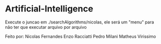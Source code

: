 # Artificial-Intelligence

Execute o juncao em ./searchAlgorithms/nicolas, ele será um "menu" para não ter que executar arquivo por arquivo

Feito por:
Nicolas Fernandes
Enzo Racciatti
Pedro Milani
Matheus Virissimo
